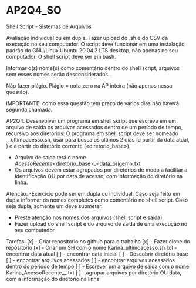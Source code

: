 # AP2Q4_SO
Shell Script - Sistemas de Arquivos

Avaliação individual ou em dupla. Fazer upload do .sh e do CSV da execução no seu computador. O script deve funcionar em uma instalação padrão do GNU/Linux Ubuntu 20.04.3 LTS desktop, não apenas no seu computador.  O shell script deve ser em bash.

Informar o(s) nome(s) como comentário dentro do shell script, arquivos sem esses nomes serão desconsiderados.

Não fazer plágio. Plágio = nota zero na AP inteira (não apenas nessa questão).

IMPORTANTE: como essa questão tem prazo de vários dias não haverá segunda chamada.

AP2Q4. Desenvolver um programa em shell script que escreva em um arquivo de saída os arquivos acessados dentro de um período de tempo, recursivo aos diretórios. O programa em shell script deve ser nomeado <primeiro nome1>_<primeironome2>_ultimoacesso.sh,  usar para busca os últimos 2 dias (a partir da data atual, <data origem>) e a partir do diretório corrente (<diretorio_base>).
- Arquivo de saída terá o nome <seus primeiros nomes>_AcessoRecente_<diretorio_base>_<data_origem>.txt
- Os arquivos devem estar agrupados por diretórios de modo a facilitar a identificação OU por data de acesso, com informação do diretório na linha.

Atenção:
-Exercício pode ser em dupla ou individual. Caso seja feito em dupla informar os nomes completos como comentário no shell script. Caso seja dupla, somente um deve submeter.
- Preste atenção nos nomes dos arquivos (shell script e saída).
- Fazer upload do shell script e do arquivo de saída de uma execução no seu computador.

Tarefas: 
[x] - Criar repositorio no github para o trabalho 
[x] - Fazer clone do repositorio 
[x] - Criar um SH com o nome Karina_ultimoacesso.sh
[x] - encontrar data atual
[ ] - encontrar data inicial
[ ] - Descobrir diretório base
[ ] - encontrar arquivos acessados 
[ ] - encontrar arquivos acessados dentro do período de tempo 
[ ] - Escrever um arquivo de saída com o nome Karina_AcessoRecente_<diretoriobase>_<dataorigem>.txt
[ ] - agrupar arquivos por diretório OU data, com a informação do diretório na linha

